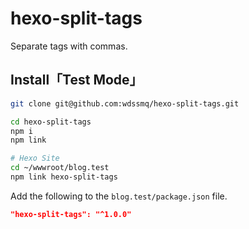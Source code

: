 # hexo-split-tags

Separate tags with commas.

## Install「Test Mode」

```bash
git clone git@github.com:wdssmq/hexo-split-tags.git

cd hexo-split-tags
npm i
npm link

# Hexo Site
cd ~/wwwroot/blog.test
npm link hexo-split-tags
```

Add the following to the `blog.test/package.json` file.

```json
"hexo-split-tags": "^1.0.0"
```
